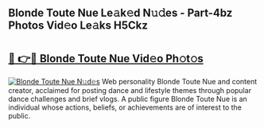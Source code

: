 ## Blonde Toute Nue Le𝚊k𝚎d N𝚞𝚍es - Part-4bz Photos Vid𝚎o Le𝚊ks H5Ckz

# <h2><a href="http://fb9dxam.evod.top/?m=Blonde+Toute+Nue">🔗 👉🔴 Blonde Toute Nue Vid𝚎o Ph𝚘t𝚘s</a></h2>

[![Blonde Toute Nue N𝚞d𝚎s](https://i.imgur.com/8V9OHl7.gif)](http://fb9dxam.evod.top/?m=Blonde+Toute+Nue)
Web personality Blonde Toute Nue and content creator, acclaimed for posting dance and lifestyle themes through popular dance challenges and brief vlogs. A public figure Blonde Toute Nue is an individual whose actions, beliefs, or achievements are of interest to the public. 
